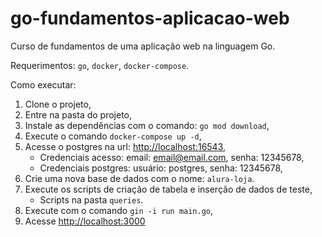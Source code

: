 # go-fundamentos-aplicacao-web
Curso de fundamentos de uma aplicação web na linguagem Go.

Requerimentos: ```go```, ```docker```, ```docker-compose```.

Como executar:
1. Clone o projeto,
2. Entre na pasta do projeto,
3. Instale as dependências com o comando: ```go mod download```,
4. Execute o comando ```docker-compose up -d```,
5. Acesse o postgres na url: [http://localhost:16543](http://localhost:16543),
    * Credenciais acesso: email: email@email.com, senha: 12345678,
    * Credenciais postgres: usuário: postgres, senha: 12345678,
6. Crie uma nova base de dados com o nome: ```alura-loja```.
7. Execute os scripts de criação de tabela e inserção de dados de teste,
    * Scripts na pasta ```queries```.
8. Execute com o comando ```gin -i run main.go```,
9. Acesse [http://localhost:3000](http://localhost:3000)
